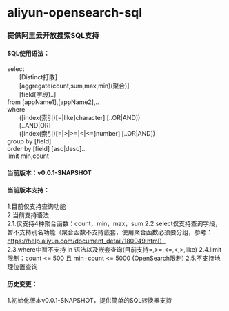 # aliyun-opensearch-sql
### 提供阿里云开放搜索SQL支持

#### SQL使用语法：
select  
&ensp;&ensp;&ensp;&ensp;[Distinct打散]  
&ensp;&ensp;&ensp;&ensp;[aggregate(count,sum,max,min)(聚合)]  
&ensp;&ensp;&ensp;&ensp;[field(字段)..]  
from [appName1],[appName2],..  
where  
&ensp;&ensp;&ensp;&ensp;([index(索引)[=|like]character] [..OR|AND])  
&ensp;&ensp;&ensp;&ensp;[..AND|OR]  
&ensp;&ensp;&ensp;&ensp;([index(索引)[=|>|>=|<|<=]number] [..OR|AND])  
group by [field]  
order by [field] [asc|desc]..  
limit min,count  

#### 当前版本：v0.0.1-SNAPSHOT  
#### 当前版本支持：  
1.目前仅支持查询功能  
2.当前支持语法  
  2.1.仅支持4种聚合函数：count，min，max，sum 
  2.2.select仅支持查询字段，暂不支持别名功能（聚合函数不支持嵌套，使用聚合函数必须要分组，参考：https://help.aliyun.com/document_detail/180049.html）         
  2.3.where中暂不支持 in 语法以及嵌套查询(目前支持=,>=,<=,<,>,like)
  2.4.limit限制：count <= 500 且 min+count <= 5000 (OpenSearch限制)
  2.5.不支持地理位置查询
#### 历史变更：  
1.初始化版本v0.0.1-SNAPSHOT，提供简单的SQL转换器支持
